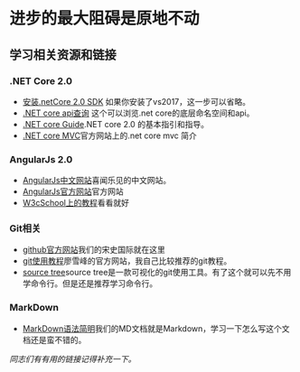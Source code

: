 # 进步的最大阻碍是原地不动

## 学习相关资源和链接

### .NET Core 2.0
- [安装.netCore 2.0 SDK](https://www.microsoft.com/net/learn/get-started/windows) 如果你安装了vs2017，这一步可以省略。
- [.NET core api查询](https://docs.microsoft.com/en-us/dotnet/api/index?view=netcore-2.0) 这个可以浏览.net core的底层命名空间和api。
- [.NET core Guide](https://docs.microsoft.com/en-us/dotnet/core/index).NET core 2.0 的基本指引和指导。
- [.NET core MVC]()官方网站上的.net core mvc 简介

### AngularJs 2.0

- [AngularJs中文网站](http://www.angularjs.net.cn/tutorial/)喜闻乐见的中文网站。
- [AngularJs官方网站](https://angularjs.org/)官方网站
- [W3cSchool上的教程](https://www.w3cschool.cn/angularjs/)看看就好

### Git相关
- [github官方网站](https://github.com/)我们的宋史国际就在这里
- [git使用教程](https://www.liaoxuefeng.com/wiki/0013739516305929606dd18361248578c67b8067c8c017b000)廖雪峰的官方网站，我自己比较推荐的git教程。
- [source tree](https://www.sourcetreeapp.com/)source tree是一款可视化的git使用工具。有了这个就可以先不用学命令行。但是还是推荐学习命令行。

### MarkDown
- [MarkDown语法简明](https://www.appinn.com/markdown/#link)我们的MD文档就是Markdown，学习一下怎么写这个文档还是蛮不错的。

_同志们有有用的链接记得补充一下。_